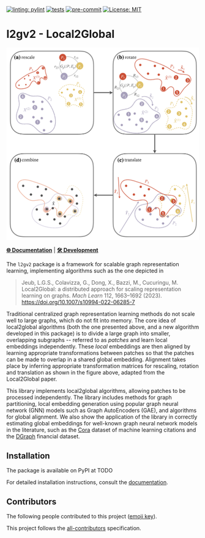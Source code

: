 [![linting: pylint](https://img.shields.io/badge/linting-pylint-yellowgreen)](https://github.com/pylint-dev/pylint)
[![tests](https://github.com/OxfordRSE/L2Gv2/actions/workflows/tests.yml/badge.svg)](https://github.com/OxfordRSE/L2Gv2/actions/workflows/tests.yml)
[![pre-commit](https://img.shields.io/badge/pre--commit-enabled-brightgreen?logo=pre-commit)](https://github.com/pre-commit/pre-commit)
 [![License: MIT](https://img.shields.io/badge/License-MIT-yellow.svg)](https://opensource.org/licenses/MIT)

# l2gv2 - Local2Global

![Figure showing rescaling, rotation and transformation of patches in a graph](docs/images/local2global.png)

[**🌐 Documentation**](https://l2gv2.readthedocs.io/en/latest/) |
[**🛠 Development**](https://l2gv2.readthedocs.io/en/latest/development.html)

The `l2gv2` package is a framework for scalable graph
representation learning, implementing algorithms such as the one depicted in

> Jeub, L.G.S., Colavizza, G., Dong, X., Bazzi, M., Cucuringu, M.  
> Local2Global: a distributed approach for scaling representation learning on graphs.
> *Mach Learn* 112, 1663–1692 (2023). https://doi.org/10.1007/s10994-022-06285-7

Traditional centralized graph representation learning methods do not scale well
 to large graphs, which do not fit into memory. The core idea of local2global
algorithms (both the one presented above, and a new algorithm developed in this
package) is to divide a large graph into smaller, overlapping subgraphs --
referred to as *patches* and learn local embeddings independently. These *local*
embeddings are then aligned by learning appropriate transformations between
patches so that the patches can be made to overlap in a shared global embedding.
Alignment takes place by inferring appropriate transformation matrices for
rescaling, rotation and translation as shown in the figure above, adapted from
the Local2Global paper.

This library implements local2global algorithms, allowing patches to be
processed independently. The library includes methods for graph partitioning,
local embedding generation using popular graph neural network (GNN) models such
as Graph AutoEncoders (GAE), and algorithms for global alignment. We
also show the application of the library in correctly estimating global
embeddings for well-known graph neural network models in the literature, such as
the [Cora](https://link.springer.com/article/10.1023/A:1009953814988) dataset of
machine learning citations and the [DGraph](https://arxiv.org/abs/2207.03579)
financial dataset.

## Installation

The package is available on PyPI at TODO

For detailed installation instructions, consult the [documentation](https://l2gv2.readthedocs.io).

## Contributors

The following people contributed to this project ([emoji key](https://allcontributors.org/docs/en/emoji-key)).

This project follows the [all-contributors](https://github.com/all-contributors/all-contributors) specification.